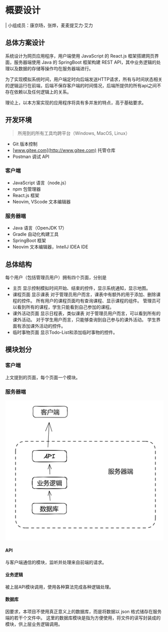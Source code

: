 # 概要设计

| 小组成员：康京旸，张烨，麦麦提艾力·艾力

## 总体方案设计

系统设计为网页应用程序，用户端使用 JavaScript 的 React.js 框架搭建网页界面，服务器端使用 Java 的 SpringBoot 框架构建 REST API，其中业务逻辑的处理以及数据的存储等操作均在服务器端进行。

为了实现模拟系统时间，用户端定时向后端发送HTTP请求，所有与时间状态相关的逻辑运行在前端，后端不保存客户端的时间情况，后端所提供的所有api之间不存在依赖以及任何逻辑上的关系。

理论上，以本方案实现的应用程序将具有多并发的特点，高于基础要求。

## 开发环境

> 所用到的所有工具均跨平台（Windows, MacOS, Linux）
> 
- Git 版本控制
- [www.gitee.com](http://www.gitee.com) 托管仓库
- Postman 调试 API

### 客户端

- JavaScript 语言（node.js）
- npm 包管理器
- React.js 框架
- Neovim, VScode 文本编辑器

### 服务器端

- Java 语言（OpenJDK 17）
- Gradle 自动化构建工具
- SpringBoot 框架
- Neovim 文本编辑器，IntellJ IDEA IDE

## 总体结构

每个用户（包括管理员用户）拥有四个页面，分别是

- 主页
显示控制模拟时间开始、结束的控件，显示系统通知，显示地图。
- 课程页面
显示课表
对于管理员用户而言，课表中有额外的用于添加、删除课程的控件。
所有用户的课程页面均有查询课程、显示课程的组件。
管理员可以看到所有的课程，学生只能看到自己参加的课程。
- 课外活动页面
显示日程表，类似课表
对于管理员用户而言，可以看到所有的课外活动。
对于学生用户而言，只能够查询到自己参与的课外活动。
学生界面有添加课外活动的控件。
- 临时事物页面
显示Todo-List和添加临时事物的控件。

## 模块划分

### 客户端

上文提到的页面，每个页面一个模块。

### 服务器端

![structure](./documents/assets/structure.png)

#### API

与客户端通信的模块，监听并处理来自前端的请求。

#### 业务逻辑

被上层API模块调用，使用各种算法完成各种逻辑处理。

#### 数据库

因要求，本项目不使用真正意义上的数据库，而是将数据以 json 格式储存在服务端的若干个文件中。
这里的数据库模块是指为方便使用，将文件的读写封装成的模块，供上层业务逻辑调用。
